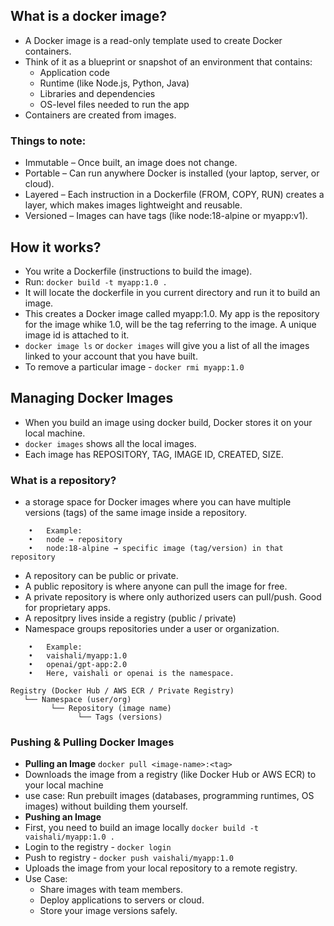 ## What is a docker image?
- A Docker image is a read-only template used to create Docker containers.
- Think of it as a blueprint or snapshot of an environment that contains:
   - Application code
   - Runtime (like Node.js, Python, Java)
   - Libraries and dependencies
   - OS-level files needed to run the app
- Containers are created from images.

### Things to note:
- Immutable – Once built, an image does not change.
- Portable – Can run anywhere Docker is installed (your laptop, server, or cloud).
- Layered – Each instruction in a Dockerfile (FROM, COPY, RUN) creates a layer, which makes images lightweight and reusable.
- Versioned – Images can have tags (like node:18-alpine or myapp:v1).

## How it works?
- You write a Dockerfile (instructions to build the image).
- Run: ```docker build -t myapp:1.0 .```
- It will locate the dockerfile in you current directory and run it to build an image.
- This creates a Docker image called myapp:1.0. My app is the repository for the image whike 1.0, will be the tag referring to the image. A unique image id is attached to it.
- ```docker image ls``` or ```docker images``` will give you a list of all the images linked to your account that you have built.
- To remove a particular image - ```docker rmi myapp:1.0```

## Managing Docker Images
- When you build an image using docker build, Docker stores it on your local machine.
- ```docker images``` shows all the local images.
- Each image has REPOSITORY, TAG, IMAGE ID, CREATED, SIZE.
### What is a repository?
- a storage space for Docker images where you can have multiple versions (tags) of the same image inside a repository.
```
	•	Example:
	•	node → repository
	•	node:18-alpine → specific image (tag/version) in that repository
```
- A repository can be public or private.
- A public repository is where anyone can pull the image for free.
- A private repository is where only authorized users can pull/push. Good for proprietary apps.
- A repositpry lives inside a registry (public / private)
- Namespace groups repositories under a user or organization.
```
	•	Example:
	•	vaishali/myapp:1.0
	•	openai/gpt-app:2.0
	•	Here, vaishali or openai is the namespace.
```
```
Registry (Docker Hub / AWS ECR / Private Registry)
   └── Namespace (user/org)
         └── Repository (image name)
               └── Tags (versions)
```
### Pushing & Pulling Docker Images
- **Pulling an Image**
```docker pull <image-name>:<tag>```
- 	Downloads the image from a registry (like Docker Hub or AWS ECR) to your local machine
- 	use case: Run prebuilt images (databases, programming runtimes, OS images) without building them yourself.
- **Pushing an Image**
- First, you need to build an image locally
```docker build -t vaishali/myapp:1.0 .```
- Login to the registry - ```docker login```
- Push to registry - ```docker push vaishali/myapp:1.0```
- Uploads the image from your local repository to a remote registry.
- Use Case:
    - Share images with team members.
    - Deploy applications to servers or cloud.
    - Store your image versions safely.

